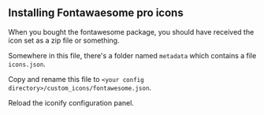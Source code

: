 ## Installing Fontawaesome pro icons

When you bought the fontawesome package, you should have received the icon set as a zip file or something.

Somewhere in this file, there's a folder named `metadata` which contains a file `icons.json`.

Copy and rename this file to `<your config directory>/custom_icons/fontawesome.json`.

Reload the iconify configuration panel.
